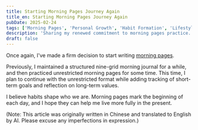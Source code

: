 ```yaml
---
title: Starting Morning Pages Journey Again
title_en: Starting Morning Pages Journey Again
pubDate: 2025-02-24
tags: ['Morning Pages', 'Personal Growth', 'Habit Formation', 'Lifestyle', 'Self Improvement']
description: 'Sharing my renewed commitment to morning pages practice.'
draft: false
---
```



Once again, I've made a firm decision to start writing [morning pages](https://www.vox.com/life/393304/journaling-how-to-artists-way-shadow-work-mental-health-habit-goals).

Previously, I maintained a structured nine-grid morning journal for a while, and then practiced unrestricted morning pages for some time. This time, I plan to continue with the unrestricted format while adding tracking of short-term goals and reflection on long-term values.

I believe habits shape who we are. Morning pages mark the beginning of each day, and I hope they can help me live more fully in the present.

(Note: This article was originally written in Chinese and translated to English by AI. Please excuse any imperfections in expression.)